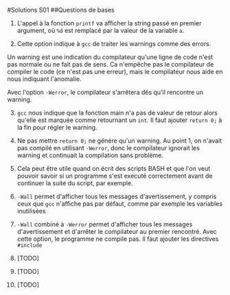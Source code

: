 #Solutions S01
##Questions de bases
1. L'appel à la fonction `printf` va  afficher la string passé en premier argument, où `%d` est remplacé par la valeur de la variable `a`.

2. Cette option indique à `gcc` de traiter les warnings comme des errors.

  Un warning est une indication du compilateur qu'une ligne de code n'est pas normale ou ne fait pas de sens. Ca n'empêche pas le compilateur de compiler le code (ce n'est pas une erreur), mais le compilateur nous aide en nous indiquant l'anomalie.
  
  Avec l'option `-Werror`, le compilateur s'arrêtera dés qu'il rencontre un warning.

3. `gcc` nous indique que la fonction main n'a pas de valeur de retour alors qu'elle est marquée comme retournant
  un `int`. Il faut ajouter `return 0;` à la fin pour régler le warning.

4. Ne pas mettre `return 0;` ne génére qu'un warning. Au point 1, on n'avait pas compilé
  en utilisant `-Werror`, donc le compilateur ignorait les warning et continuait la compilation sans problème.

5. Cela peut être utile quand on écrit des scripts BASH et que l'on veut pouvoir savoir si un programme s'est executé correctement avant de continuer la suite du script, par exemple. 

6. `-Wall` permet d'afficher tous les messages d'avertissement, y compris ceux que `gcc` n'affiche pas par défaut, comme par exemple les variables inutilisées

7. `-Wall` combiné à `-Werror` permet d'afficher tous les messages d'avertissement et d'arrêter le compilateur au premier rencontré. Avec cette option, le programme ne compile pas. Il faut ajouter les directives `#include`

8. [TODO]

9. [TODO]

10. [TODO]
